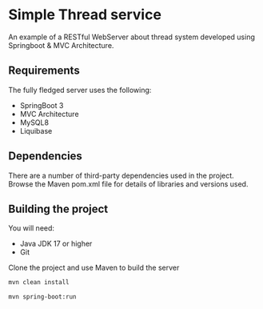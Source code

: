 # Simple Thread service
An example of a RESTful WebServer about thread system developed using Springboot & MVC Architecture.

## Requirements

The fully fledged server uses the following:

* SpringBoot 3
* MVC Architecture
* MySQL8
* Liquibase

## Dependencies
There are a number of third-party dependencies used in the project. Browse the Maven pom.xml file for details of libraries and versions used.

## Building the project
You will need:

*	Java JDK 17 or higher
*	Git

Clone the project and use Maven to build the server

```bash
mvn clean install
```

```bash
mvn spring-boot:run
```
